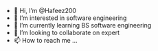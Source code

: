 - 👋 Hi, I’m @Hafeez200
- 👀 I’m interested in software engineering
- 🌱 I’m currently learning BS software engineering
- 💞️ I’m looking to collaborate on expert
- 📫 How to reach me ...

<!---
Hafeez200/Hafeez200 is a ✨ special ✨ repository because its `README.md` (this file) appears on your GitHub profile.
You can click the Preview link to take a look at your changes.
--->
